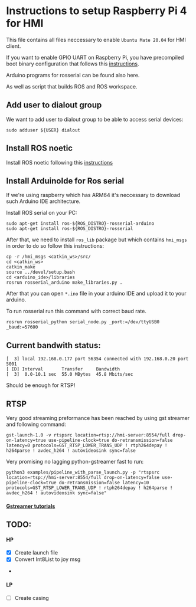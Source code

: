 # Instructions to setup Raspberry Pi 4 for HMI

This file contains all files neccessary to enable `Ubuntu Mate 20.04` 
for HMI client. 

If you want to enable GPIO UART on Raspberry Pi, you have precompiled 
boot binary configuration that follows this [instructions](https://fzoric8.github.io/2022/01/21/how-to-enable-UART-on-rPi-4-Ubuntu-20.04.html). 

Arduino programs for rosserial can be found also here. 

As well as script that builds ROS and ROS workspace. 

## Add user to dialout group 

We want to add user to dialout group to be able to access serial devices: 
```
sudo adduser ${USER} dialout
```

## Install ROS noetic 

Install ROS noetic following this [instructions](http://wiki.ros.org/noetic/Installation/Ubuntu)

## Install ArduinoIde for Ros serial

If we're using raspberry which has ARM64 it's neccessary to download such Arduino IDE architecture. 

Install ROS serial on your PC: 
```
sudo apt-get install ros-${ROS_DISTRO}-rosserial-arduino
sudo apt-get install ros-${ROS_DISTRO}-rosserial
```

After that, we need to install `ros_lib` package but which contains `hmi_msgs` in order to do so
follow this instructions: 
```
cp -r /hmi_msgs <catkin_ws>/src/
cd <catkin_ws> 
catkin_make 
source ../devel/setup.bash 
cd <arduino_ide>/libraries 
rosrun rosserial_arduino make_libraries.py .
```

After that you can open `*.ino` file in your arduino IDE and upload it to your arduino. 

To run rosserial run this command with correct baud rate. 
```
rosrun rosserial_python serial_node.py _port:=/dev/ttyUSB0 _baud:=57600
```

## Current bandwith status: 

```
[  3] local 192.168.0.177 port 56354 connected with 192.168.0.20 port 5001
[ ID] Interval       Transfer     Bandwidth
[  3]  0.0-10.1 sec  55.0 MBytes  45.8 Mbits/sec
```

Should be enough for RTSP!

## RTSP 

Very good streaming preformance has been reached by using gst streamer and following command: 
```
gst-launch-1.0 -v rtspsrc location=rtsp://hmi-server:8554/full drop-on-latency=true use-pipeline-clock=true do-retransmission=false latency=0 protocols=GST_RTSP_LOWER_TRANS_UDP ! rtph264depay ! h264parse ! avdec_h264 ! autovideosink sync=false
```

Very promising no lagging python-gstreamer fast to run: 
```
python3 examples/pipeline_with_parse_launch.py -p "rtspsrc location=rtsp://hmi-server:8554/full drop-on-latency=false use-pipeline-clock=true do-retransmission=false latency=10 protocols=GST_RTSP_LOWER_TRANS_UDP ! rtph264depay ! h264parse ! avdec_h264 ! autovideosink sync=false"
```



#### [Gstreamer tutorials](https://gstreamer.freedesktop.org/documentation/tutorials/basic/hello-world.html?gi-language=c#) 

## TODO: 


#### HP
- [x] Create launch file
- [x] Convert Int8List to joy msg
- 
#### LP
- [ ] Create casing 
